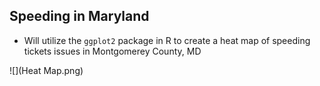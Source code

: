 ## Speeding in Maryland

* Will utilize the `ggplot2` package in R to create a heat map of speeding tickets issues in Montgomerey County, MD

![](Heat Map.png)
